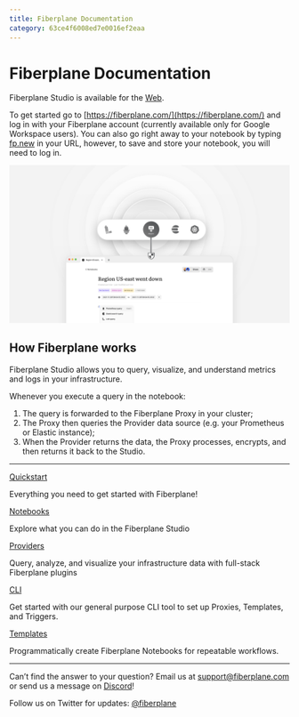 ```yaml
---
title: Fiberplane Documentation
category: 63ce4f6008ed7e0016ef2eaa
---
```

# Fiberplane Documentation

Fiberplane Studio is available for the [Web](https://fiberplane.com/).

To get started go to [https://fiberplane.com/](https://fiberplane.com/) and log in with your Fiberplane account (currently available only for Google Workspace users). You can also go right away to your notebook by typing [fp.new](https://fp.new/) in your URL, however, to save and store your notebook, you will need to log in.

![Proxy slide (1).png](./Proxy_slide_(1).png)

## How Fiberplane works

Fiberplane Studio allows you to query, visualize, and understand metrics and logs in your infrastructure.

Whenever you execute a query in the notebook:

1. The query is forwarded to the Fiberplane Proxy in your cluster;
2. The Proxy then queries the Provider data source (e.g. your Prometheus or Elastic instance);
3. When the Provider returns the data, the Proxy processes, encrypts, and then returns it back to the Studio.

---

[Quickstart](Fiberplane%20Documentation%200ed4552907d046d7b47a1dc25ba07708/Quickstart%20cce7b6fa53144989b6835feb900e32dc.md)

Everything you need to get started with Fiberplane!

[Notebooks](Fiberplane%20Documentation%200ed4552907d046d7b47a1dc25ba07708/Notebooks%205ee427fe18ac4c9f9c104eb743a6c205.md)

Explore what you can do in the Fiberplane Studio

[Providers](Fiberplane%20Documentation%200ed4552907d046d7b47a1dc25ba07708/Providers%2003e49d201c4445a1bd07da6fad4d9d89.md)

Query, analyze, and visualize your infrastructure data with full-stack Fiberplane plugins

[CLI](Fiberplane%20Documentation%200ed4552907d046d7b47a1dc25ba07708/CLI%20884c99ffa0f5440c9fb2660a32991afb.md)

Get started with our general purpose CLI tool to set up Proxies, Templates, and Triggers.

[Templates](Fiberplane%20Documentation%200ed4552907d046d7b47a1dc25ba07708/Templates%201a94513cc97445459eb6c5789210dc13.md)

Programmatically create Fiberplane Notebooks for repeatable workflows.

---

Can’t find the answer to your question? Email us at [support@fiberplane.com](mailto:support@fiberplane.com) or send us a message on [Discord](https://discord.gg/MJr7pYzZQ4)!

Follow us on Twitter for updates: [@fiberplane](http://twitter.com/fiberplane)
